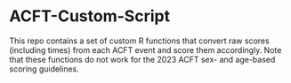 # ACFT-Custom-Script
 This repo contains a set of custom R functions that convert raw scores (including times) from each ACFT event and score them accordingly. Note that these functions do not work for the 2023 ACFT sex- and age-based scoring guidelines.
